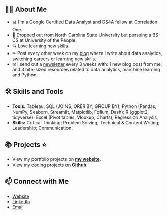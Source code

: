 ## 🙋‍♀️ About Me
- 📊 I'm a Google Certified Data Analyst and DS4A fellow at Correlation One. 
- 📐 Dropped out from North Carolina State University but pursuing a BS-CS at University of the People.
- 🔍 Love learning new skills.
- ✏ Post every other week on my [blog](https://zeidombo.com/) where I write about data analytics, switching careers or learning new skills. 
- ✉ I send out a [newsletter](https://zeidombo.substact.com/) every 3 weeks with: 1 new blog post from me; and 3 bite-sized resources related to data analytics, marchine learning and Python.

## 🛠 Skills and Tools
- **Tools:** Tableau; SQL (JOINS, ORER BY, GROUP BY); Python (Pandas, NumPy, Seaborn, Streamlit, Matplotlib, Folium, Dash);  R (ggplot2, tidyverse); Excel (Pivot tables, Vlookup, Charts), Regression Analysis, 
- **Skills:** Critical Thinking; Problem Solving; Technical & Content Writing; Leadership; Communication.

## 📚 Projects ⭐
- View my portfolio projects on [**my website**](https://zeidombo.com/projects). 
- View my coding projects on [**Github**](https://github.com/zeidombo?tab=repositories).


## 📫 Connect with Me
- [Website](https://zeidombo.com/)
- [LinkedIn](https://www.linkedin.com/in/zeidombo/)
- [Email](mailto:zeidombo@hotmail.com)
